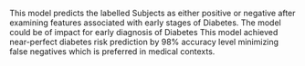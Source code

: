 This model predicts the labelled Subjects as either positive or negative after examining features associated with early stages of Diabetes.
The model could be of impact for early diagnosis of Diabetes
This model achieved near-perfect diabetes risk prediction by 98% accuracy level minimizing false negatives which is preferred in medical contexts.
